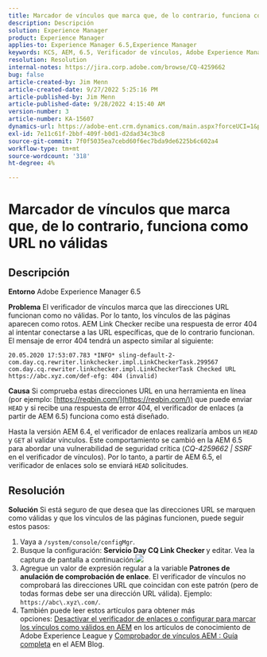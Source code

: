 ```yaml
---
title: Marcador de vínculos que marca que, de lo contrario, funciona como URL no válidas
description: Descripción
solution: Experience Manager
product: Experience Manager
applies-to: Experience Manager 6.5,Experience Manager
keywords: KCS, AEM, 6.5, Verificador de vínculos, Adobe Experience Manager, URL, marcado, no válido
resolution: Resolution
internal-notes: https://jira.corp.adobe.com/browse/CQ-4259662
bug: false
article-created-by: Jim Menn
article-created-date: 9/27/2022 5:25:16 PM
article-published-by: Jim Menn
article-published-date: 9/28/2022 4:15:40 AM
version-number: 3
article-number: KA-15607
dynamics-url: https://adobe-ent.crm.dynamics.com/main.aspx?forceUCI=1&pagetype=entityrecord&etn=knowledgearticle&id=0cdea759-893e-ed11-9db1-0022480866ad
exl-id: 7e11c61f-2bbf-409f-b0d1-d2dad34c3bc8
source-git-commit: 7f0f5035ea7cebd60f6ec7bda9de6225b6c602a4
workflow-type: tm+mt
source-wordcount: '318'
ht-degree: 4%

---
```


# Marcador de vínculos que marca que, de lo contrario, funciona como URL no válidas

## Descripción


<b>Entorno</b>
Adobe Experience Manager 6.5

<b>Problema</b>
El verificador de vínculos marca que las direcciones URL funcionan como no válidas.
Por lo tanto, los vínculos de las páginas aparecen como rotos.
AEM Link Checker recibe una respuesta de error 404 al intentar conectarse a las URL específicas, que de lo contrario funcionan. El mensaje de error 404 tendrá un aspecto similar al siguiente:


```
20.05.2020 17:53:07.783 *INFO* sling-default-2-com.day.cq.rewriter.linkchecker.impl.LinkCheckerTask.299567 com.day.cq.rewriter.linkchecker.impl.LinkCheckerTask Checked URL https://abc.xyz.com/def-efg: 404 (invalid)
```




<b>Causa</b>
Si comprueba estas direcciones URL en una herramienta en línea (por ejemplo: [https://reqbin.com/](https://reqbin.com/)) que puede enviar `HEAD` y si recibe una respuesta de error 404, el verificador de enlaces (a partir de AEM 6.5) funciona como está diseñado.

Hasta la versión AEM 6.4, el verificador de enlaces realizaría ambos un `HEAD` y `GET` al validar vínculos.
Este comportamiento se cambió en la AEM 6.5 para abordar una vulnerabilidad de seguridad crítica (*CQ-4259662 | SSRF* en el verificador de vínculos).
Por lo tanto, a partir de AEM 6.5, el verificador de enlaces solo se enviará `HEAD` solicitudes.


## Resolución


<b>Solución</b>
Si está seguro de que desea que las direcciones URL se marquen como válidas y que los vínculos de las páginas funcionen, puede seguir estos pasos:

1. Vaya a `/system/console/configMgr`.
2. Busque la configuración: <b>Servicio Day CQ Link Checker </b>y editar. Vea la captura de pantalla a continuación:![](https://adobe.sharepoint.com/sites/D365EntAttachments/knowledgearticle/AEM%206-5%20-%20Link%20Checker%20marking%20otherwise%20working%20URLs%20as%20invalid_33E795C65D9EEA11A812000D3A3038A2/LinkChecker_AEM65_image.jpg)
3. Agregue un valor de expresión regular a la variable <b>Patrones de anulación de comprobación de enlace</b>. El verificador de vínculos no comprobará las direcciones URL que coincidan con este patrón (pero de todas formas debe ser una dirección URL válida). Ejemplo: `https://abc\.xyz\.com/`.
4. También puede leer estos artículos para obtener más opciones: [Desactivar el verificador de enlaces o configurar para marcar los vínculos como válidos en AEM](https://experienceleague.adobe.com/docs/experience-cloud-kcs/kbarticles/KA-16563.html?lang=es) en los artículos de conocimiento de Adobe Experience League y [Comprobador de vínculos AEM : Guía completa](https://experienceleaguecommunities.adobe.com/t5/adobe-experience-manager-blogs/aem-link-checker-comprehensive-guide/ba-p/290779) en el AEM Blog.

